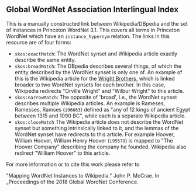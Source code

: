 Global WordNet Association Interlingual Index 
---------------------------------------------

This is a manually constructed link between Wikipedia/DBpedia and the set of 
instances in Princeton WordNet 3.1. This covers all terms in Princeton WordNet 
which have an `instance_hypernym` relation. The links in this resource are of 
four forms:

* `skos:exactMatch`: The WordNet synset and Wikipedia article exactly 
        describe the same entity.
* `skos:broadMatch`: The DBpedia describes several things, of which the
        entity described by the WordNet synset is only one of. An example of
        this is the Wikipedia article for the [Wright
        Brothers](https://en.wikipedia.org/wiki/Wright_brothers),
        which is linked broader to two WordNet synsets for each brother. In this
        case, Wikipedia redirects "Orville Wright" and "Wilbur Wright" to
        this article.
* `skos:narrowMatch`: The opposite of 'broad', i.e., the WordNet synset describes
        multiple Wikipedia articles. An example is Rameses, Ramesses,
        Ramses (`i96663`) defined as "any of 12 kings of ancient Egypt between
        1315 and 1090 BC", while each is a separate Wikipedia
        article.
* `skos:closeMatch` The Wikipedia article does not describe the WordNet synset
        but something intrinsically linked to it, and the lemmas of the WordNet
        synset have redirects to this article. For example Hoover, William
        Hoover, William Henry Hoover (`i95579`) is mapped to "The Hoover
        Company" describing the company he founded. Wikipedia also redirect
        "William Hoover" to this article.

For more information or to cite this work please refer to

"Mapping WordNet Instances to Wikipedia." John P. McCrae. In _Proceedings of 
the 2018 Global WordNet Conference.
